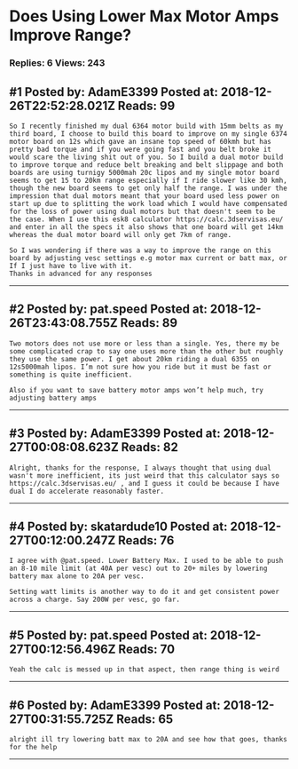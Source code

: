 # Does Using Lower Max Motor Amps Improve Range?

### Replies: 6 Views: 243

## \#1 Posted by: AdamE3399 Posted at: 2018-12-26T22:52:28.021Z Reads: 99

```
So I recently finished my dual 6364 motor build with 15mm belts as my third board, I choose to build this board to improve on my single 6374 motor board on 12s which gave an insane top speed of 60kmh but has pretty bad torque and if you were going fast and you belt broke it would scare the living shit out of you. So I build a dual motor build to improve torque and reduce belt breaking and belt slippage and both boards are using turnigy 5000mah 20c lipos and my single motor board seems to get 15 to 20km range especially if I ride slower like 30 kmh, though the new board seems to get only half the range. I was under the impression that dual motors meant that your board used less power on start up due to splitting the work load which I would have compensated for the loss of power using dual motors but that doesn't seem to be the case. When I use this esk8 calculator https://calc.3dservisas.eu/ and enter in all the specs it also shows that one board will get 14km whereas the dual motor board will only get 7km of range.

So I was wondering if there was a way to improve the range on this board by adjusting vesc settings e.g motor max current or batt max, or If I just have to live with it.
Thanks in advanced for any responses
```

---
## \#2 Posted by: pat.speed Posted at: 2018-12-26T23:43:08.755Z Reads: 89

```
Two motors does not use more or less than a single. Yes, there my be some complicated crap to say one uses more than the other but roughly they use the same power. I get about 20km riding a dual 6355 on 12s5000mah lipos. I’m not sure how you ride but it must be fast or something is quite inefficient.

Also if you want to save battery motor amps won’t help much, try adjusting battery amps
```

---
## \#3 Posted by: AdamE3399 Posted at: 2018-12-27T00:08:08.623Z Reads: 82

```
Alright, thanks for the response, I always thought that using dual wasn't more inefficient, its just weird that this calculator says so https://calc.3dservisas.eu/ , and I guess it could be because I have dual I do accelerate reasonably faster.
```

---
## \#4 Posted by: skatardude10 Posted at: 2018-12-27T00:12:00.247Z Reads: 76

```
I agree with @pat.speed. Lower Battery Max. I used to be able to push an 8-10 mile limit (at 40A per vesc) out to 20+ miles by lowering battery max alone to 20A per vesc.

Setting watt limits is another way to do it and get consistent power across a charge. Say 200W per vesc, go far.
```

---
## \#5 Posted by: pat.speed Posted at: 2018-12-27T00:12:56.496Z Reads: 70

```
Yeah the calc is messed up in that aspect, then range thing is weird
```

---
## \#6 Posted by: AdamE3399 Posted at: 2018-12-27T00:31:55.725Z Reads: 65

```
alright ill try lowering batt max to 20A and see how that goes, thanks for the help
```

---
